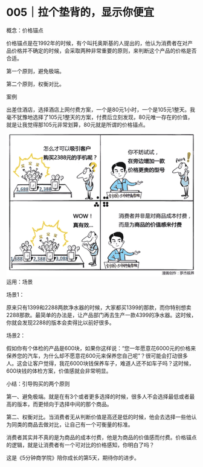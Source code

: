 # 005｜拉个垫背的，显示你便宜

概念：价格锚点

价格锚点是在1992年的时候，有个叫托奥斯基的人提出的，他认为消费者在对产品价格并不确定的时候，会采取两种非常重要的原则，来判断这个产品的价格是否合适。

第一个原则，避免极端。

第二个原则，权衡对比。

案例

出差住酒店，选择酒店上网付费方案，一个是80元1小时，一个是105元1整天。我毫不犹豫地选择了105元1整天的方案，付费后立刻发现，80元唯一存在的价值，就是让我觉得那105元非常划算，80元就是所谓的价格锚点。

![](img/7086864cbe666ed0b30af63857bf43ad.jpg)运用：场景

场景1：

原来只有1399和2288两款净水器的时候，大家都买1399的那款，而你特别想卖2288那款。最简单的办法是，让产品部门再去生产一款4399的净水器。这时候，你就会发现2288的版本会卖得比以前好很多。

场景2：

假如你有个体检的产品是600块，如果你这样说：“您一年愿意花6000元的价格来保养您的汽车，为什么却不愿意花600元来保养您自己呢”？很可能会打动很多人。这会让客户觉得，我花6000块钱保养车子，难道人还不如车子吗？这时候，600块钱的体检方案，价值感就会非常明显。

小结：引导购买的两个原则

第一、避免极端。就是在有3个或者更多选择的时候，很多人不会选择最低或者最高的版本，而更倾向于选择中间的那个商品。

第二、权衡对比。当消费者无从判断价值是高还是低的时候，他会去选择一些他认为同类的商品去做对比，让自己有一个可衡量的标准。

消费者其实并不真的是为商品的成本付费，他是为商品的价值感而付费。价格锚点的逻辑，就是让消费者有一个可对比的价格感知，你明白了吗？

这是《5分钟商学院》陪你成长的第5天，期待你的进步。
